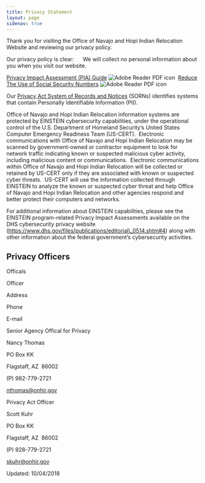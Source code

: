 ```yaml
---
title: Privacy Statement
layout: page
sidenav: true
---
```



Thank you for visiting the Office of Navajo and Hopi Indian Relocation Website and reviewing our privacy policy.

Our privacy policy is clear:      We will collect no personal information about you when you visit our website.

[Privacy Impact Assessment (PIA) Guide](PIA.pdf "PIA document") ![Adobe Reader PDF icon](../images/pdficon.gif)  [Reduce The Use of Social Security Numbers](FISMA-20-Reduce-use-of-Social-Security-Number-Policy-Procedure.pdf) ![Adobe Reader PDF icon](../images/pdficon.gif)

Our [Privacy Act System of Records and Notices](https://www.federalregister.gov/agencies/navajo-and-hopi-indian-relocation-office "Privacy Act System of Records and Notices") (SORNs) identifies systems that contain Personally Identifiable Information (PII).

Office of Navajo and Hopi Indian Relocation information systems are protected by EINSTEIN cybersecurity capabilities, under the operational control of the U.S. Department of Homeland Security’s United States Computer Emergency Readiness Team (US-CERT).  Electronic communications with Office of Navajo and Hopi Indian Relocation may be scanned by government-owned or contractor equipment to look for network traffic indicating known or suspected malicious cyber activity, including malicious content or communications.  Electronic communications within Office of Navajo and Hopi Indian Relocation will be collected or retained by US-CERT only if they are associated with known or suspected cyber threats.  US-CERT will use the information collected through EINSTEIN to analyze the known or suspected cyber threat and help Office of Navajo and Hopi Indian Relocation and other agencies respond and better protect their computers and networks.

For additional information about EINSTEIN capabilities, please see the EINSTEIN program-related Privacy Impact Assessments available on the DHS cybersecurity privacy website (https://www.dhs.gov/files/publications/editorial\_0514.shtm#4) along with other information about the federal government’s cybersecurity activities.

Privacy Officers
----------------

Officals

Officer

Address

Phone

E-mail

Senior Agency Offical for Privacy

Nancy Thomas

PO Box KK

Flagstaff, AZ  86002

(P) 982-779-2721

[nthomas@onhir.gov](mailto:nthomas@onhir.gov)

Privacy Act Officer

Scott Kuhr

PO Box KK

Flagstaff, AZ  86002

(P) 928-779-2721

[skuhr@onhir.gov](mailto:skuhr@onhir.gov)

Updated: 10/04/2018